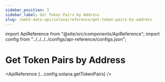 ```yaml
---
sidebar_position: 3
sidebar_label: Get Token Pairs by Address
slug: /web3-data-api/solana/reference/get-token-pairs-by-address
---
```


import ApiReference from "@site/src/components/ApiReference";
import config from "../../../../configs/api-reference/configs.json";

# Get Token Pairs by Address

<ApiReference {...config.solana.getTokenPairs} />

